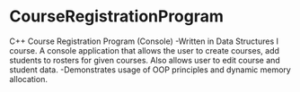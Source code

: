 # CourseRegistrationProgram
C++ Course Registration Program (Console)
-Written in Data Structures I course. A console application that allows the user to create courses, add students to rosters for given courses. Also
allows user to edit course and student data. 
-Demonstrates usage of OOP principles and dynamic memory allocation. 

